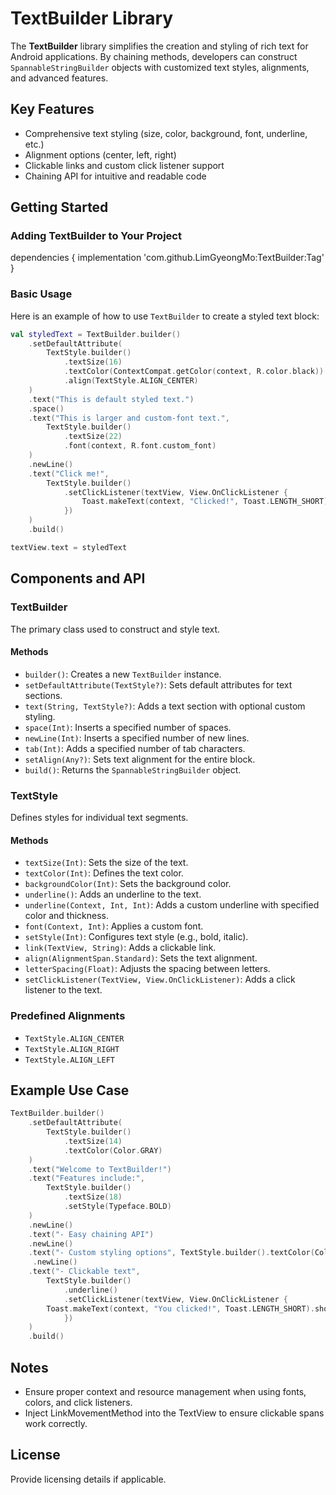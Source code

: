 # TextBuilder Library
The **TextBuilder** library simplifies the creation and styling of rich text for Android applications. By chaining methods, developers can construct `SpannableStringBuilder` objects with customized text styles, alignments, and advanced features.

## Key Features

- Comprehensive text styling (size, color, background, font, underline, etc.)
- Alignment options (center, left, right)
- Clickable links and custom click listener support
- Chaining API for intuitive and readable code

## Getting Started

### Adding TextBuilder to Your Project

dependencies {
   implementation 'com.github.LimGyeongMo:TextBuilder:Tag'
}

### Basic Usage

Here is an example of how to use `TextBuilder` to create a styled text block:

```kotlin
val styledText = TextBuilder.builder()
    .setDefaultAttribute(
        TextStyle.builder()
            .textSize(16)
            .textColor(ContextCompat.getColor(context, R.color.black))
            .align(TextStyle.ALIGN_CENTER)
    )
    .text("This is default styled text.")
    .space()
    .text("This is larger and custom-font text.",
        TextStyle.builder()
            .textSize(22)
            .font(context, R.font.custom_font)
    )
    .newLine()
    .text("Click me!",
        TextStyle.builder()
            .setClickListener(textView, View.OnClickListener {
                Toast.makeText(context, "Clicked!", Toast.LENGTH_SHORT).show()
            })
    )
    .build()

textView.text = styledText
```

## Components and API

### TextBuilder

The primary class used to construct and style text.

#### Methods

- `builder()`: Creates a new `TextBuilder` instance.
- `setDefaultAttribute(TextStyle?)`: Sets default attributes for text sections.
- `text(String, TextStyle?)`: Adds a text section with optional custom styling.
- `space(Int)`: Inserts a specified number of spaces.
- `newLine(Int)`: Inserts a specified number of new lines.
- `tab(Int)`: Adds a specified number of tab characters.
- `setAlign(Any?)`: Sets text alignment for the entire block.
- `build()`: Returns the `SpannableStringBuilder` object.

### TextStyle

Defines styles for individual text segments.

#### Methods

- `textSize(Int)`: Sets the size of the text.
- `textColor(Int)`: Defines the text color.
- `backgroundColor(Int)`: Sets the background color.
- `underline()`: Adds an underline to the text.
- `underline(Context, Int, Int)`: Adds a custom underline with specified color and thickness.
- `font(Context, Int)`: Applies a custom font.
- `setStyle(Int)`: Configures text style (e.g., bold, italic).
- `link(TextView, String)`: Adds a clickable link.
- `align(AlignmentSpan.Standard)`: Sets the text alignment.
- `letterSpacing(Float)`: Adjusts the spacing between letters.
- `setClickListener(TextView, View.OnClickListener)`: Adds a click listener to the text.

### Predefined Alignments

- `TextStyle.ALIGN_CENTER`
- `TextStyle.ALIGN_RIGHT`
- `TextStyle.ALIGN_LEFT`

## Example Use Case

```kotlin
TextBuilder.builder()
    .setDefaultAttribute(
        TextStyle.builder()
            .textSize(14)
            .textColor(Color.GRAY)
    )
    .text("Welcome to TextBuilder!")
    .text("Features include:",
        TextStyle.builder()
            .textSize(18)
            .setStyle(Typeface.BOLD)
    )
    .newLine()
    .text("- Easy chaining API")
    .newLine()  
    .text("- Custom styling options", TextStyle.builder().textColor(Color.BLUE))
     .newLine()  
    .text("- Clickable text",
        TextStyle.builder()
            .underline()
            .setClickListener(textView, View.OnClickListener {
        Toast.makeText(context, "You clicked!", Toast.LENGTH_SHORT).show()
            })
    )
    .build()
```

## Notes

- Ensure proper context and resource management when using fonts, colors, and click listeners.
- Inject LinkMovementMethod into the TextView to ensure clickable spans work correctly.

## License

Provide licensing details if applicable.

